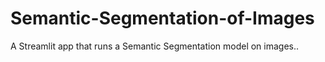 # Semantic-Segmentation-of-Images
A Streamlit app that runs a Semantic Segmentation model on images..
